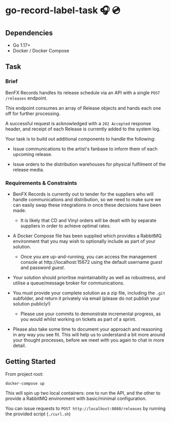 # go-record-label-task 🎧 💿

## Dependencies

* Go 1.17+
* Docker / Docker Compose

## Task

### Brief

BenFX Records handles its release schedule via an API with a single `POST /releases` endpoint.

This endpoint consumes an array of Release objects and hands each one off for further processing.

A successful request is acknowledged with a `202 Accepted` response header, and receipt of each Release is currently added
to the system log.

Your task is to build out additional components to handle the following:

* Issue communications to the artist's fanbase to inform them of each upcoming release.

* Issue orders to the distribution warehouses for physical fulfilment of the release media.

### Requirements & Constraints

* BenFX Records is currently out to tender for the suppliers who will handle communications and distribution, so we need
to make sure we can easily swap these integrations in once these decisions have been made.
    * It is likely that CD and Vinyl orders will be dealt with by separate suppliers in order to achieve optimal rates. 

* A Docker Compose file has been supplied which provides a RabbitMQ environment that you may wish to optionally
include as part of your solution.
    * Once you are up-and-running, you can access the management console at http://localhost:15672 using the default
    username _guest_ and password _guest_.

* Your solution should prioritise maintainability as well as robustness, and utilise a queue/message broker for communications.

* You must provide your complete solution as a zip file, including the `.git` subfolder, and return it privately via email
(please do not publish your solution publicly!)
    * Please use your commits to demonstrate incremental progress, as you would whilst working on tickets as part of a sprint.

* Please also take some time to document your approach and reasoning in any way you see fit. This will help us to
understand a bit more around your thought processes, before we meet with you again to chat in more detail.

## Getting Started

From project root:

```
docker-compose up
```

This will spin up two local containers: one to run the API, and the other to provide a RabbitMQ environment with
basic/minimal configuration.

You can issue requests to `POST http://localhost:8080/releases` by running the provided script (`./curl.sh`)
